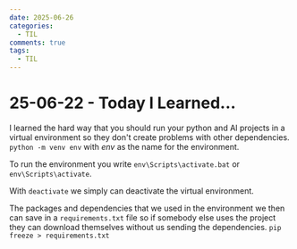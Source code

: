 ```yaml
---
date: 2025-06-26
categories:
  - TIL
comments: true
tags:
  - TIL
---
```


# 25-06-22 - Today I Learned...
I learned the hard way that you should run your python and AI projects in a virtual environment so they don't create problems with other dependencies.
`python -m venv env` with *env* as the name for the environment.

To run the environment you write `env\Scripts\activate.bat` or `env\Scripts\activate`.

With `deactivate` we simply can deactivate the virtual environment.

The packages and dependencies that we used in the environment we then can save in a `requirements.txt` file so if somebody else uses the project they can download themselves without us sending the dependencies.
`pip freeze > requirements.txt`

